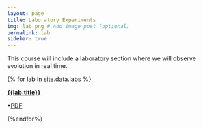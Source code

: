 ```yaml
---
layout: page
title: Laboratory Experiments
img: lab.png # Add image post (optional)
permalink: lab
sidebar: true
---
```


This course will include a laboratory section where we will observe evolution in real time.

{% for lab in site.data.labs %}
<article class="post">
<a class="post-thumbnail" style="background-image: url(http://rpgroup.caltech.edu/bige105/assets/img/{{lab.pic}})" href="{{site.url}}/{{site.baseurl}}/assets/labs/{{lab.file}}"> </a>
<div class="post-content">
<b class="post-title"><a href="{{site.url}}/{{site.baseurl}}/assets/labs/{{lab.file}}">{{lab.title}}</a></b>
<p>•<a href="{{site.url}}/{{site.baseurl}}/assets/labs/{{lab.file}}">PDF</a><br/></p>
</div>
</article>
{%endfor%}
